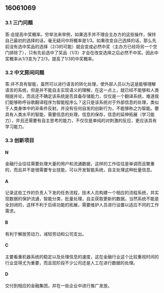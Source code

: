16061069
---
### 3.1 三门问题


答:会提高中奖概率。穷举法来举例，如果选手并不理会主办方的这些操作，保持自己最初的选择的话，毫无疑问中将概率是1/3。如果改变自己选择的话，那么先前没有选中奖品的选择（2/3的可能）就会变成必然中奖（主办方已经将另一个空门排除了），只有先前选中了奖品（1/3）才会在改变选择之后必然不中奖。因此中奖概率从1/3变为了2/3，提高了1/3的中奖概率。

### 3.2 中文房间问题

答:并不具有智能，虽然可以进行语言的转化处理，使外部人员以为这是能够理解语言的系统，但是并不能自主实现语义的理解，在这一点上，就已经不能够和人类相提并论，而且还不确定该系统是否具备存储能力，仅仅是一个翻译系统，难道我们能够称呼谷歌翻译程序为智能程序么？这只是该系统对于外部信息的处理，类似于人类身体中的非条件反射。并没有任何自发的创新行为，不能够称之为智能。要具有人类水平的智能，需要信息的处理，信息的保存，信息的延伸拓展（学习能力），并且还需要有自主思考的能力，不仅仅是单纯的对刺激的反应，更应该具有学习能力。

### 3.3 创新项目

#### N
金融行业往往需要处理大量的用户和流通数据，这样的工作往往是单调而且繁重的，而且并不是很需要专业技能，可以开发智能系统，自主处理这种批量信息。
#### A
记录这些工作的负责人下发的任务流程，技术人员构建一个相应的流程系统，并实现数据的保护流通，智能分类，批量处理，自主获取更新的数据。当然系统不能是全封闭的，这样不利于后续功能的拓展，需要维护人员进行设置以适应不同的工作需求。
#### B
有利于解放劳动力，减轻劳动和公司支出。
#### C
主要看重机器系统的稳定以及处理信息的速度，这在金融行业这个比较重视时间的行业显得尤为重要，而且现阶段不少公司还是人工在进行数据的处理。
#### D
交付到相应的金融集团，并在一些企业中进行推广发放。